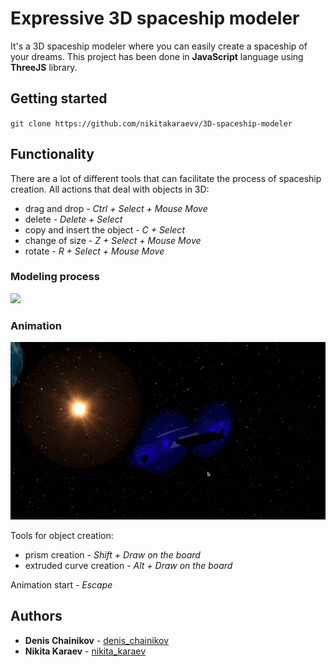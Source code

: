 # Expressive 3D spaceship modeler 
It's a 3D spaceship modeler where you can easily create a spaceship of your dreams. 
This project has been done in **JavaScript** language using **ThreeJS** library. 

## Getting started
` git clone https://github.com/nikitakaraevv/3D-spaceship-modeler `

## Functionality
There are a lot of different tools that can facilitate the process of spaceship creation.
All actions that deal with objects in 3D:
- drag and drop  - *Ctrl + Select + Mouse Move*
- delete - *Delete + Select*
- copy and insert the object - *C + Select*
- change of size - *Z + Select + Mouse Move*
- rotate - *R + Select + Mouse Move*

### Modeling process
![](gifs/modeling.gif)

### Animation
![](gifs/animation.gif)

Tools for object creation:
- prism creation - *Shift + Draw on the board*
- extruded curve creation - *Alt + Draw on the board*

Animation start - *Escape*

## Authors
* **Denis Chainikov** - [denis_chainikov](https://github.com/Denisoidd)
* **Nikita Karaev** - [nikita_karaev](https://github.com/nikitakaraevv)
